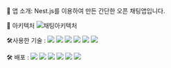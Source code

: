 📢 앱 소개: Nest.js를 이용하여 만든 간단한 오픈 채팅앱입니다.
 

🌉 아키텍처
![채팅아키텍처](https://user-images.githubusercontent.com/119035068/233772831-9e0a2035-e58e-495e-a74b-8e23d8d022ad.PNG)








🛠사용한 기술 :
<img src="https://img.shields.io/badge/typescript-3178C6?style=for-the-badge&logo=typescript&logoColor=white">  <img src="https://img.shields.io/badge/nest.js-E0234E?style=for-the-badge&logo=nestjs&logoColor=white">  <img src="https://img.shields.io/badge/mongoDB-47A248?style=for-the-badge&logo=mongodb&logoColor=white">  <img src="https://img.shields.io/badge/nginx-009639?style=for-the-badge&logo=nginx&logoColor=white"> <img src="https://img.shields.io/badge/socket.io-010101?style=for-the-badge&logo=socket.io&logoColor=white">  <img src="https://img.shields.io/badge/Redis-DC382D?style=for-the-badge&logo=redis&logoColor=white">





🛠 배포 :
<img src="https://img.shields.io/badge/EC2-FF9900?style=for-the-badge&logo=amazonec2&logoColor=white"> <img src="https://img.shields.io/badge/github-181717?style=for-the-badge&logo=github&logoColor=white"> <img src="https://img.shields.io/badge/github actions-2088FF?style=for-the-badge&logo=githubactions&logoColor=white"> <img src="https://img.shields.io/badge/codedeploy-47A248?style=for-the-badge&logo=amazoncodedeploy&logoColor=white"> <img src="https://img.shields.io/badge/docker-2496ED?style=for-the-badge&logo=docker&logoColor=white"> <img src="https://img.shields.io/badge/awss3-E0234E?style=for-the-badge&logo=amazons3&logoColor=white"> 
  
